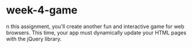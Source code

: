 # week-4-game
n this assignment, you'll create another fun and interactive game for web browsers. This time, your app must dynamically update your HTML pages with the jQuery library.
